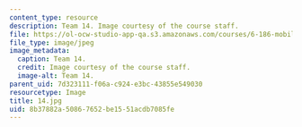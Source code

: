 ```yaml
---
content_type: resource
description: Team 14. Image courtesy of the course staff.
file: https://ol-ocw-studio-app-qa.s3.amazonaws.com/courses/6-186-mobile-autonomous-systems-laboratory-january-iap-2005/8b37882a50867652be1551acdb7085fe_14.jpg
file_type: image/jpeg
image_metadata:
  caption: Team 14.
  credit: Image courtesy of the course staff.
  image-alt: Team 14.
parent_uid: 7d323111-f06a-c924-e3bc-43855e549030
resourcetype: Image
title: 14.jpg
uid: 8b37882a-5086-7652-be15-51acdb7085fe
---
```

